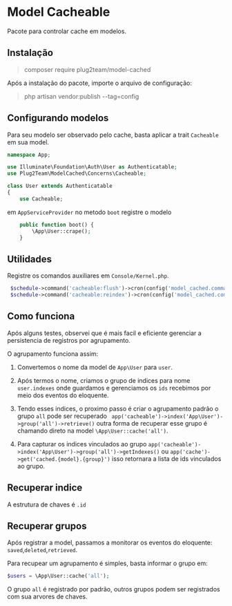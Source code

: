 # Model Cacheable

Pacote para controlar cache em modelos.

## Instalação

> composer require plug2team/model-cached

Após a instalação do pacote, importe o arquivo de configuração:

>  php artisan vendor:publish --tag=config 

## Configurando modelos

Para seu modelo ser observado pelo cache, basta aplicar a trait `Cacheable` em sua model.

```php
namespace App;

use Illuminate\Foundation\Auth\User as Authenticatable;
use Plug2Team\ModelCached\Concerns\Cacheable;

class User extends Authenticatable
{
    use Cacheable;
```

em `AppServiceProvider` no metodo `boot` registre o modelo

```php
    public function boot() {
        \App\User::crape();
    }
```

## Utilidades

Registre os comandos auxiliares em `Console/Kernel.php`.

```php
 $schedule->command('cacheable:flush')->cron(config('model_cached.commands.flush'));
 $schedule->command('cacheable:reindex')->cron(config('model_cached.commands.re_index'));
```

## Como funciona

Após alguns testes, observei que é mais facil e eficiente gerenciar a persistencia de registros por agrupamento.

O agrupamento funciona assim: 

1. Convertemos o nome da model de `App\User` para `user`.

2. Após termos o nome, criamos o grupo de indices para nome `user.indexes` onde guardamos e gerenciamos os `ids` recebimos por meio dos
eventos do eloquente.

3. Tendo esses indices, o proximo passo é criar o agrupamento padrão o grupo `all` pode ser recuperado `` app('cacheable')->index('App\User')->group('all')->retrieve()`` 
outra forma de recuperar esse grupo é chamando direto na model `\App\User::cache('all')`.  

4. Para capturar os indices vinculados ao grupo ``app('cacheable')->index('App\User')->group('all')->getIndexes()``  ou 
``app('cache')->get('cached.{model}.{group}')`` isso retornara a lista de ids vinculados ao grupo.

## Recuperar indice

A estrutura de chaves é `.id`

## Recuperar grupos

Após registrar a model, passamos a monitorar os eventos do eloquente: `saved`,`deleted`,`retrieved`.

Para recupear um agrupamento é simples, basta informar o grupo em:

```php
$users = \App\User::cache('all');
```

O grupo `all` é registrado por padrão, outros grupos podem ser registrados com sua arvores de chaves.



